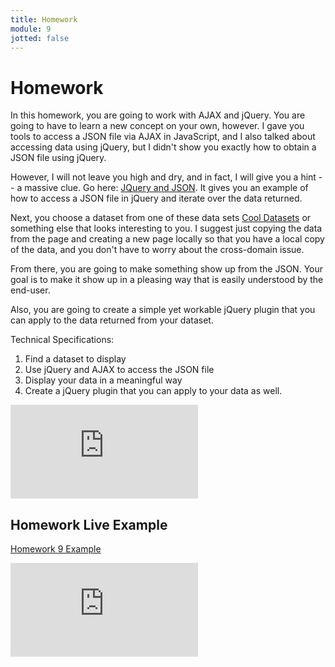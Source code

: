 ```yaml
---
title: Homework
module: 9
jotted: false
---
```


# Homework

In this homework, you are going to work with AJAX and jQuery.  You are going to have to learn a new concept on your own, however.  I gave you tools to access a JSON file via AJAX in JavaScript, and I also talked about accessing data using jQuery, but I didn't show you exactly how to obtain a JSON file using jQuery.  

However, I will not leave you high and dry, and in fact, I will give you a hint -- a massive clue.  Go here: <a href="https://www.w3schools.com/jquery/ajax_getjson.asp" target="_new">JQuery and JSON</a>.  It gives you an example of how to access a JSON file in jQuery and iterate over the data returned.

Next, you choose a dataset from one of these data sets <a href="https://github.com/jdorfman/awesome-json-datasets" target="_new">Cool Datasets</a> or something else that looks interesting to you.  I suggest just copying the data from the page and creating a new page locally so that you have a local copy of the data, and you don't have to worry about the cross-domain issue. 

From there, you are going to make something show up from the JSON. Your goal is to make it show up in a pleasing way that is easily understood by the end-user.

Also, you are going to create a simple yet workable jQuery plugin that you can apply to the data returned from your dataset.

Technical Specifications:

1. Find a dataset to display
2. Use jQuery and AJAX to access the JSON file
3. Display your data in a meaningful way
4. Create a jQuery plugin that you can apply to your data as well.

<div class="embed-responsive embed-responsive-16by9"><iframe class="embed-responsive-item" src="https://www.youtube.com/embed/kJeBO8jhAsY" frameborder="0" allowfullscreen></iframe></div>

## Homework Live Example

[Homework 9 Example](https://github.com/Montana-Media-Arts/441-WebTech-Spring2021-Examples/blob/master/Week%209/MART%20441%20March%2013%2C%202019.zip)

<div class="embed-responsive embed-responsive-16by9"><iframe class="embed-responsive-item" src="https://www.youtube.com/embed/xXlHw-RCe80" frameborder="0" allowfullscreen></iframe></div>